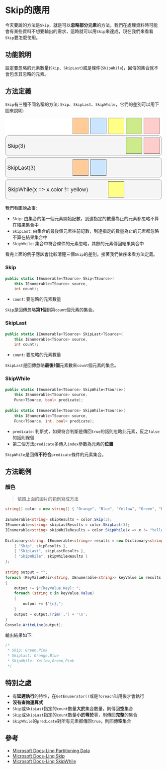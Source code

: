 # Skip的應用

今天要說的方法是`Skip`，就是可以**忽略部分元素**的方法，我們在處理資料時可能會有某些資料不想要輸出的需求，這時就可以用`Skip`來達成，現在我們來看看`Skip`要怎麼使用。

## 功能說明

設定要忽略的元素數量(`Skip`、`SkipLast`)或是條件(`SkipWhile`)，回傳的集合就不會包含其忽略的元素。

## 方法定義

`Skip`有三種不同名稱的方法: `Skip`、`SkipLast`、`SkipWhile`，它們的差別可以用下圖來說明:

![skip](image/24_HowToUseSkip/Skip.png)

我們看圖說故事:

* `Skip`: 由集合的第一個元素開始記數，到達指定的數量為止的元素都忽略不算在結果集合中
* `SkipLast`: 由集合的最後個元素往前記數，到達指定的數量為止的元素都忽略不算在結果集合中
* `SkipWhile`: 集合中符合條件的元素忽略，其餘的元素傳回結果集合中

看完上面的例子應該會比較清楚三個`Skip`的差別，接著我們依序來看方法定義。

### Skip

```C#
public static IEnumerable<TSource> Skip<TSource>(
    this IEnumerable<TSource> source,
    int count);
```

* `count`: 要忽略的元素數量

`Skip`是回傳忽略**第1個**到第`count`個元素的集合。

### SkipLast

```C#
public static IEnumerable<TSource> SkipLast<TSource>(
    this IEnumerable<TSource> source,
    int count);
```

* `count`: 要忽略的元素數量

`SkipLast`是回傳忽略**最後1個**元素數來`count`個元素的集合。

### SkipWhile

```C#
public static IEnumerable<TSource> SkipWhile<TSource>(
    this IEnumerable<TSource> source,
    Func<TSource, bool> predicate);

public static IEnumerable<TSource> SkipWhile<TSource>(
    this IEnumerable<TSource> source,
    Func<TSource, int, bool> predicate);
```

* `predicate`: 判斷式，如果符合判斷是傳回`true`的話則忽略此元素，反之`false`的話則保留
* 第二個方法`predicate`多傳入`index`參數為元素的**位置**

`SkipWhile`是回傳**不符合**`predicate`條件的元素集合。

## 方法範例

### 顏色

> 依照上面的圖片的範例寫成方法

```C#
string[] color = new string[] { "Orange", "Blue", "Yellow", "Green", "Pink" };

IEnumerable<string> skipResults = color.Skip(3);
IEnumerable<string> skipLastResults = color.SkipLast(3);
IEnumerable<string> skipWhileResults = color.SkipWhile(x => x != "Yellow");

Dictionary<string, IEnumerable<string>> results = new Dictionary<string,IEnumerable<string>>(){
    { "Skip", skipResults },
    { "SkipLast", skipLastResults },
    { "SkipWhile", skipWhileResults }
};

string output = "";
foreach (KeyValuePair<string, IEnumerable<string>> keyValue in results)
{
    output += $"{keyValue.Key}: ";
    foreach (string c in keyValue.Value)
    {
        output += $"{c},";
    }
    output = output.Trim(',') + '\n';
}
Console.WriteLine(output);
```

輸出結果如下:

```C#
/*
 * Skip: Green,Pink
 * SkipLast: Orange,Blue
 * SkipWhile: Yellow,Green,Pink
 */
```

## 特別之處

* 有**延遲執行**的特性，在`GetEnumerator()`或是`foreach`叫用後才會執行
* **沒有查詢運算式**
* `Skip`或`SkipLast`指定的`count`數量**大於**集合數量，則傳回**空**集合
* `Skip`或`SkipLast`指定的`count`數量**小於等於**零，則傳回**完整**的集合
* `SkipWhile`的`predicate`對所有元素都傳回`true`，則回傳**空**集合

## 參考

* [Microsoft Docs-Linq Partitioning Data](https://docs.microsoft.com/zh-tw/dotnet/csharp/programming-guide/concepts/linq/partitioning-data)
* [Microsoft Docs-Linq Skip](https://docs.microsoft.com/zh-tw/dotnet/api/system.linq.enumerable.skip?view=netframework-4.7.1)
* [Microsoft Docs-Linq SkipWhile](https://docs.microsoft.com/zh-tw/dotnet/api/system.linq.enumerable.skipwhile?view=netframework-4.7.1)